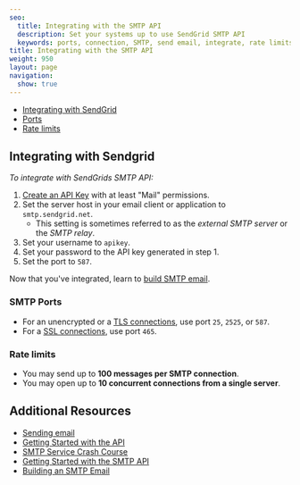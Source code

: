 ```yaml
---
seo:
  title: Integrating with the SMTP API
  description: Set your systems up to use SendGrid SMTP API
  keywords: ports, connection, SMTP, send email, integrate, rate limits, setting up
title: Integrating with the SMTP API
weight: 950
layout: page
navigation:
  show: true
---
```


- [Integrating with SendGrid](#-Integrating-with-SendGrid])
- [Ports](#-SMTP-Ports)
- [Rate limits](#-Rate-limits)

## 	Integrating with Sendgrid
 	
*To integrate with SendGrids SMTP API:*

1. [Create an API Key](https://app.sendgrid.com/settings/api_keys) with at least "Mail" permissions.
2. Set the server host in your email client or application to `smtp.sendgrid.net`.
    * This setting is sometimes referred to as the _external SMTP server_ or the _SMTP relay_.
3. Set your username to `apikey`.
4. Set your password to the API key generated in step 1.
5. Set the port to `587`.

Now that you've integrated, learn to [build SMTP email]({{root_url}}/for-developers/getting-started/building-an-smtp-email.html).

 ### 	SMTP Ports
 	
- For an unencrypted or a [TLS connections]({{root_url}}//help-support/sending-email/ssl-vs-tls.html), use port `25`, `2525`, or `587`.
- For a [SSL connections]({{root_url}}https://sendgrid.com/docs/help-support/sending-email/tls.html), use port `465`.

 ### 	Rate limits
 	
- You may send up to **100 messages per SMTP connection**.
- You may open up to **10 concurrent connections from a single server**.

## 	Additional Resources
 	
- [Sending email]({{root_url}}/help-support/getting-started/how-to-send-email.html)
- [Getting Started with the API]({{root_url}}/API_Reference/api_v3.html)
- [SMTP Service Crash Course](https://sendgrid.com/blog/smtp-service-crash-course/)
- [Getting Started with the SMTP API]({{root_url}}/for-developers/getting-started/getting-started-smtp.html)
- [Building an SMTP Email]({{root_url}}/for-developers/getting-started/building-an-smtp-email.html)
